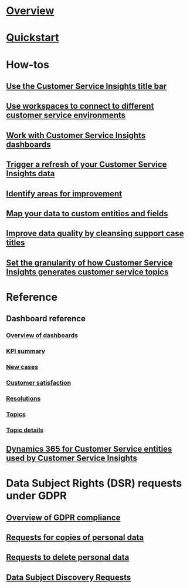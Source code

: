 # [Overview](overview.md)

# [Quickstart](quickstart.md)

# How-tos

## [Use the Customer Service Insights title bar](title-bar.md)

## [Use workspaces to connect to different customer service environments](use-workspaces.md)

## [Work with Customer Service Insights dashboards](use-dashboard-sample-data.md)

## [Trigger a refresh of your Customer Service Insights data](trigger-refresh.md)

## [Identify areas for improvement](improve-system.md)

## [Map your data to custom entities and fields](map-data.md)

## [Improve data quality by cleansing support case titles](settings.md)

## [Set the granularity of how Customer Service Insights generates customer service topics](granularity.md)

# Reference

## Dashboard reference

### [Overview of dashboards](dashboard-overview.md)

### [KPI summary](dashboard-kpi-summary.md)

### [New cases](dashboard-incoming-cases.md)

### [Customer satisfaction](dashboard-CSAT.md)

### [Resolutions](dashboard-case-resolutions.md)

### [Topics](dashboard-topics.md)

### [Topic details](dashboard-topic-details.md)

## [Dynamics 365 for Customer Service entities used by Customer Service Insights](customer-service-entities.md)

# Data Subject Rights (DSR) requests under GDPR

## [Overview of GDPR compliance](gdpr-summary.md)

## [Requests for copies of personal data](gdpr-export.md)

## [Requests to delete personal data](gdpr-delete.md)

## [Data Subject Discovery Requests](gdpr-discovery.md)

